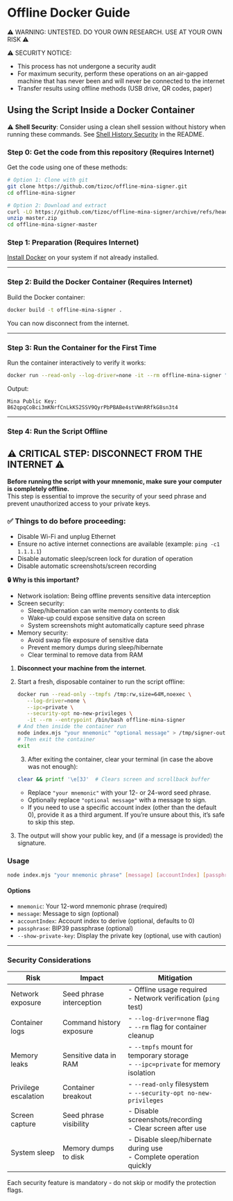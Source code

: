# Offline Docker Guide

⚠️ WARNING: UNTESTED. DO YOUR OWN RESEARCH. USE AT YOUR OWN RISK ⚠️

⚠️ SECURITY NOTICE:
- This process has not undergone a security audit
- For maximum security, perform these operations on an air-gapped machine that has never been and will never be connected to the internet
- Transfer results using offline methods (USB drive, QR codes, paper)

## Using the Script Inside a Docker Container

⚠️ **Shell Security**: Consider using a clean shell session without history when running these commands. See [Shell History Security](README.md#shell-history-security) in the README.

### Step 0: Get the code from this repository (Requires Internet)

Get the code using one of these methods:

```bash
# Option 1: Clone with git
git clone https://github.com/tizoc/offline-mina-signer.git
cd offline-mina-signer

# Option 2: Download and extract
curl -LO https://github.com/tizoc/offline-mina-signer/archive/refs/heads/master.zip
unzip master.zip
cd offline-mina-signer-master
```

### Step 1: Preparation (Requires Internet)

[Install Docker](https://docs.docker.com/engine/install/) on your system if not already installed.

---

### Step 2: Build the Docker Container (Requires Internet)

Build the Docker container:
   ```bash
   docker build -t offline-mina-signer .
   ```

You can now disconnect from the internet.

---

### Step 3: Run the Container for the First Time

Run the container interactively to verify it works:

   ```bash
   docker run --read-only --log-driver=none -it --rm offline-mina-signer "abandon abandon abandon abandon abandon abandon abandon abandon abandon abandon abandon about"
   ```

   Output:

   ```
   Mina Public Key: B62qpqCoBci3mKNrfCnLkKS2SSV9QyrPbPBABe4stVWnRRfkG8sn3t4
   ```

---

### Step 4: Run the Script Offline

## ⚠️ **CRITICAL STEP: DISCONNECT FROM THE INTERNET** ⚠️

**Before running the script with your mnemonic, make sure your computer is completely offline.**  
This step is essential to improve the security of your seed phrase and prevent unauthorized access to your private keys.  

### ✅ Things to do before proceeding:
- Disable Wi-Fi and unplug Ethernet
- Ensure no active internet connections are available (example: `ping -c1 1.1.1.1`)
- Disable automatic sleep/screen lock for duration of operation
- Disable automatic screenshots/screen recording

**🔒 Why is this important?**
- Network isolation: Being offline prevents sensitive data interception
- Screen security:
  - Sleep/hibernation can write memory contents to disk
  - Wake-up could expose sensitive data on screen
  - System screenshots might automatically capture seed phrase
- Memory security:
  - Avoid swap file exposure of sensitive data
  - Prevent memory dumps during sleep/hibernate
  - Clear terminal to remove data from RAM

1. **Disconnect your machine from the internet**.
2. Start a fresh, disposable container to run the script offline:
   ```bash
   docker run --read-only --tmpfs /tmp:rw,size=64M,noexec \
      --log-driver=none \
      --ipc=private \
      --security-opt no-new-privileges \
      -it --rm --entrypoint /bin/bash offline-mina-signer
   # And then inside the container run
   node index.mjs "your mnemonic" "optional message" > /tmp/signer-output; clear; printf '\e[3J'; cat /tmp/signer-output
   # Then exit the container
   exit
   ```
   3. After exiting the container, clear your terminal (in case the above was not enough):
   ```bash
   clear && printf '\e[3J'  # Clears screen and scrollback buffer
   ```

   - Replace `"your mnemonic"` with your 12- or 24-word seed phrase.
   - Optionally replace `"optional message"` with a message to sign.
   - If you need to use a specific account index (other than the default 0), provide it as a third argument. If you’re unsure about this, it’s safe to skip this step.

3. The output will show your public key, and (if a message is provided) the signature.

### Usage

```bash
node index.mjs "your mnemonic phrase" [message] [accountIndex] [passphrase] [--show-private-key]
```

#### Options
- `mnemonic`: Your 12-word mnemonic phrase (required)
- `message`: Message to sign (optional)
- `accountIndex`: Account index to derive (optional, defaults to 0)
- `passphrase`: BIP39 passphrase (optional)
- `--show-private-key`: Display the private key (optional, use with caution)

---

### Security Considerations

| Risk | Impact | Mitigation |
|------|---------|------------|
| Network exposure | Seed phrase interception | - Offline usage required<br>- Network verification (`ping` test) |
| Container logs | Command history exposure | - `--log-driver=none` flag<br>- `--rm` flag for container cleanup |
| Memory leaks | Sensitive data in RAM | - `--tmpfs` mount for temporary storage<br>- `--ipc=private` for memory isolation |
| Privilege escalation | Container breakout | - `--read-only` filesystem<br>- `--security-opt no-new-privileges` |
| Screen capture | Seed phrase visibility | - Disable screenshots/recording<br>- Clear screen after use |
| System sleep | Memory dumps to disk | - Disable sleep/hibernate during use<br>- Complete operation quickly |

Each security feature is mandatory - do not skip or modify the protection flags.

